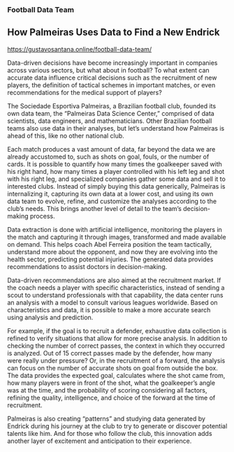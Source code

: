 ### Football Data Team
## How Palmeiras Uses Data to Find a New Endrick
https://gustavosantana.online/football-data-team/

Data-driven decisions have become increasingly important in companies across various sectors, but 
what about in football? To what extent can accurate data influence critical decisions such as the 
recruitment of new players, the definition of tactical schemes in important matches, or even recommendations 
for the medical support of players?

The Sociedade Esportiva Palmeiras, a Brazilian football club, founded its own data team, the “Palmeiras Data Science Center,” 
comprised of data scientists, data engineers, and mathematicians. Other Brazilian football teams also use data in their analyses, but 
let’s understand how Palmeiras is ahead of this, like no other national club.

Each match produces a vast amount of data, far beyond the data we are already accustomed to, such as shots on goal, fouls, or the number of cards.
It is possible to quantify how many times the goalkeeper saved with his right hand, how many times a player controlled with his left leg and shot with his right leg,
and specialized companies gather some data and sell it to interested clubs. Instead of simply buying this data generically, Palmeiras is internalizing it,
capturing its own data at a lower cost, and using its own data team to evolve, refine, and customize the analyses according to the club’s needs. 
This brings another level of detail to the team’s decision-making process.

Data extraction is done with artificial intelligence, monitoring the players in the match and capturing it through images, transformed and made available on demand. 
This helps coach Abel Ferreira position the team tactically, understand more about the opponent, and now they are evolving into the health sector, 
predicting potential injuries. The generated data provides recommendations to assist doctors in decision-making.

Data-driven recommendations are also aimed at the recruitment market. If the coach needs a player with specific characteristics, instead of sending a scout to 
understand professionals with that capability, the data center runs an analysis with a model to consult various leagues worldwide. Based on characteristics and data, 
it is possible to make a more accurate search using analysis and prediction.

For example, if the goal is to recruit a defender, exhaustive data collection is refined to verify situations that allow for more precise analysis.
In addition to checking the number of correct passes, the context in which they occurred is analyzed. Out of 15 correct passes made by the defender,
how many were really under pressure? Or, in the recruitment of a forward, the analysis can focus on the number of accurate shots on goal from outside the box. The data provides the expected goal, calculates where the shot came from, how many players were in front of the shot, what the goalkeeper’s angle was at the time, and the probability of scoring considering all factors, refining the quality, intelligence, and choice of the forward at the time of recruitment.

Palmeiras is also creating “patterns” and studying data generated by Endrick during his journey at the club to try to generate or discover potential 
talents like him. And for those who follow the club, this innovation adds another layer of excitement and anticipation to their experience.
